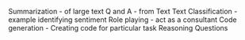 Summarization - of large text
Q and A - from Text
Text Classification - example identifying sentiment
Role playing - act as a consultant
Code generation - Creating code for particular task
Reasoning Questions



